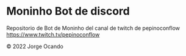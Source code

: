# Moninho Bot de discord
Repositorio de Bot de Moninho del canal de twitch de pepinoconflow
https://www.twitch.tv/pepinoconflow

© 2022 Jorge Ocando
